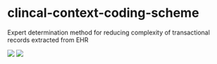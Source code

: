 # clincal-context-coding-scheme
Expert determination method for reducing complexity of transactional records extracted from EHR

[![][board1]][board1]
[![][board2]][board2]

[board1]:/libs/materials/Board1.jpg
[board2]:/libs/materials/Board2@0.5x.png
[pdf]:libs/materials/idpln-2018-banff-4-handout.pdf
